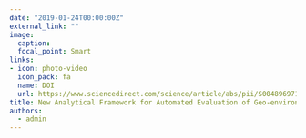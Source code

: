 ```yaml
---
date: "2019-01-24T00:00:00Z"
external_link: ""
image:
  caption: 
  focal_point: Smart
links:
- icon: photo-video
  icon_pack: fa
  name: DOI
  url: https://www.sciencedirect.com/science/article/abs/pii/S0048969719304966
title: New Analytical Framework for Automated Evaluation of Geo-environmental Modelling
authors: 
  - admin
---
```


